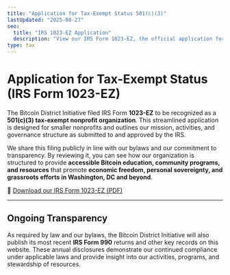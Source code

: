 ```yaml
---
title: "Application for Tax-Exempt Status 501(c)(3)"
lastUpdated: "2025-08-27"
seo:
  title: "IRS 1023-EZ Application"
  description: "View our IRS Form 1023-EZ, the official application for recognition as a 501(c)(3) nonprofit, filed by the Bitcoin District Initiative."
type: tax
---
```


# Application for Tax-Exempt Status (IRS Form 1023-EZ)

The Bitcoin District Initiative filed IRS Form **1023-EZ** to be recognized as a **501(c)(3) tax-exempt nonprofit organization**. This streamlined application is designed for smaller nonprofits and outlines our mission, activities, and governance structure as submitted to and approved by the IRS.

We share this filing publicly in line with our bylaws and our commitment to transparency. By reviewing it, you can see how our organization is structured to provide **accessible Bitcoin education, community programs, and resources** that promote **economic freedom, personal sovereignty, and grassroots efforts in Washington, DC and beyond**.

📄 [Download our IRS Form 1023-EZ (PDF)](/docs/1023ez_application.pdf)

---

## Ongoing Transparency
As required by law and our bylaws, the Bitcoin District Initiative will also publish its most recent **IRS Form 990** returns and other key records on this website. These annual disclosures demonstrate our continued compliance under applicable laws and provide insight into our activities, programs, and stewardship of resources.
